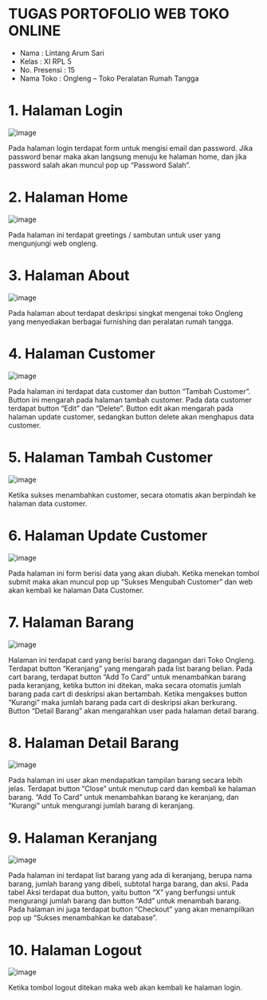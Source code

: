  # TUGAS PORTOFOLIO WEB TOKO ONLINE
- Nama		: Lintang Arum Sari
- Kelas		: XI RPL 5
- No. Presensi	: 15
- Nama Toko	: Ongleng – Toko Peralatan Rumah Tangga

# 1.	Halaman Login
![image](https://user-images.githubusercontent.com/76156474/169174767-47fa5744-73c3-490d-a839-54afdd12c0a7.png)


Pada halaman login terdapat form untuk mengisi email dan password. Jika password benar maka akan langsung menuju ke halaman home, dan jika password salah akan muncul pop up “Password Salah”.

# 2.	Halaman Home
![image](https://user-images.githubusercontent.com/76156474/169174773-23a828ff-23ce-46c9-bd45-3e892ee98bb9.png)

Pada halaman ini terdapat greetings / sambutan untuk user yang mengunjungi web ongleng.

# 3.	Halaman About
![image](https://user-images.githubusercontent.com/76156474/169174790-312779b5-0f83-4141-ab04-e659610a2d53.png)


Pada halaman about terdapat deskripsi singkat mengenai toko Ongleng yang menyediakan berbagai furnishing dan peralatan rumah tangga.

# 4.	Halaman Customer
 ![image](https://user-images.githubusercontent.com/76156474/169174800-bcbcde06-573a-4f24-a1cc-6aa41604df08.png)


Pada halaman ini terdapat data customer dan button “Tambah Customer”. Button ini mengarah pada halaman tambah customer. Pada data customer terdapat button “Edit” dan “Delete”. Button edit akan mengarah pada halaman update customer, sedangkan button delete akan menghapus data customer. 

# 5.	Halaman Tambah Customer
![image](https://user-images.githubusercontent.com/76156474/169174812-6e4f163c-d19a-42b4-a726-2942b4808df7.png)

Ketika sukses menambahkan customer, secara otomatis akan berpindah ke halaman data customer.

# 6.	Halaman Update Customer 
![image](https://user-images.githubusercontent.com/76156474/169174825-9f1c0878-0b4b-4fbe-8e9e-f966911cf0ef.png)

Pada halaman ini form berisi data yang akan diubah. Ketika menekan tombol submit maka akan muncul pop up “Sukses Mengubah Customer” dan web akan kembali ke halaman Data Customer.

# 7.	Halaman Barang
![image](https://user-images.githubusercontent.com/76156474/169174844-e76caa20-6446-45ff-a946-9262576b641a.png)

Halaman ini terdapat card yang berisi barang dagangan dari Toko Ongleng. Terdapat button “Keranjang” yang mengarah pada list barang belian. Pada cart barang, terdapat button “Add To Card” untuk menambahkan barang pada keranjang, ketika button ini ditekan, maka secara otomatis jumlah barang pada cart di deskripsi akan bertambah. Ketika mengakses button “Kurangi” maka jumlah barang pada cart di deskripsi akan berkurang. Button “Detail Barang” akan mengarahkan user pada halaman detail barang.

# 8.	Halaman Detail Barang
![image](https://user-images.githubusercontent.com/76156474/169174852-39cce7b0-9199-4d6f-b3dc-53c5f992a413.png)

Pada halaman ini user akan mendapatkan tampilan barang secara lebih jelas. Terdapat button “Close” untuk menutup card dan kembali ke halaman barang. “Add To Card” untuk menambahkan barang ke keranjang, dan “Kurangi” untuk mengurangi jumlah barang di keranjang.

# 9.	Halaman Keranjang
![image](https://user-images.githubusercontent.com/76156474/169174862-a6a768a3-a834-48c5-879d-4f52eee501c0.png)

Pada halaman ini terdapat list barang yang ada di keranjang, berupa nama barang, jumlah barang yang dibeli, subtotal harga barang, dan aksi. Pada tabel Aksi terdapat dua button, yaitu button “X” yang berfungsi untuk mengurangi jumlah barang dan button “Add” untuk menambah barang. Pada halaman ini juga terdapat button “Checkout” yang akan menampilkan pop up “Sukses menambahkan ke database”.

# 10.	Halaman Logout
![image](https://user-images.githubusercontent.com/76156474/169174871-9a07c1b5-e729-40c2-8b52-ce39f5b82e18.png)

Ketika tombol logout ditekan maka web akan kembali ke halaman login.
